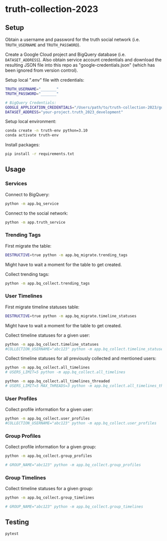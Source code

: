 # truth-collection-2023

## Setup

Obtain a username and password for the truth social network (i.e. `TRUTH_USERNAME` and `TRUTH_PASSWORD`).

Create a Google Cloud project and BigQuery database (i.e. `DATASET_ADDRESS`). Also obtain service account credentials and download the resulting JSON file into this repo as "google-credentials.json" (which has been ignored from version control).

Setup local ".env" file with credentials:

```sh
TRUTH_USERNAME="_______"
TRUTH_PASSWORD="_______"

# BigQuery Credentials:
GOOGLE_APPLICATION_CREDENTIALS="/Users/path/to/truth-collection-2023/google-credentials.json"
DATASET_ADDRESS="your-project.truth_2023_development"
```

Setup local environment:

```sh
conda create -n truth-env python=3.10
conda activate truth-env
```

Install packages:

```sh
pip install -r requirements.txt
```

## Usage

### Services

Connect to BigQuery:

```sh
python -m app.bq_service
```

Connect to the social network:

```sh
python -m app.truth_service
```

### Trending Tags

First migrate the table:

```sh
DESTRUCTIVE=true python -m app.bq_migrate.trending_tags
```

Might have to wait a moment for the table to get created.

Collect trending tags:

```sh
python -m app.bq_collect.trending_tags
```


### User Timelines

First migrate timeline statuses table:

```sh
DESTRUCTIVE=true python -m app.bq_migrate.timeline_statuses
```

Might have to wait a moment for the table to get created.

Collect timeline statuses for a given user:

```sh
python -m app.bq_collect.timeline_statuses
#COLLECTION_USERNAME="abc123" python -m app.bq_collect.timeline_statuses
```

Collect timeline statuses for all previously collected and mentioned users:

```sh
python -m app.bq_collect.all_timelines
# USERS_LIMIT=5 python -m app.bq_collect.all_timelines
```

```sh
python -m app.bq_collect.all_timelines_threaded
# USERS_LIMIT=5 MAX_THREADS=3 python -m app.bq_collect.all_timelines_threaded
```

### User Profiles

Collect profile information for a given user:

```sh
python -m app.bq_collect.user_profiles
#COLLECTION_USERNAME="abc123" python -m app.bq_collect.user_profiles
```

### Group Profiles

Collect profile information for a given group:

```sh
python -m app.bq_collect.group_profiles

# GROUP_NAME="abc123" python -m app.bq_collect.group_profiles
```

### Group Timelines


Collect timeline statuses for a given group:

```sh
python -m app.bq_collect.group_timelines

# GROUP_NAME="abc123" python -m app.bq_collect.group_timelines
```



## Testing

```sh
pytest
```
